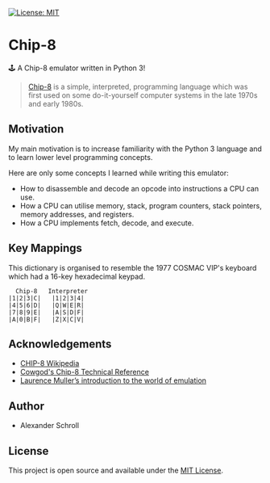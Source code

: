 [![License: MIT][image-1]][1]

# Chip-8
🕹️ A Chip-8 emulator written in Python 3!

> [Chip-8][2] is a simple, interpreted, programming language which was first used on some do-it-yourself computer systems in the late 1970s and early 1980s.

## Motivation

My main motivation is to increase familiarity with the Python 3 language and to learn lower level programming concepts.

Here are only some concepts I learned while writing this emulator:
- How to disassemble and decode an opcode into instructions a CPU can use.
 - How a CPU can utilise memory, stack, program counters, stack pointers, memory addresses, and registers.
- How a CPU implements fetch, decode, and execute.

## Key Mappings
This dictionary is organised to resemble the 1977 COSMAC VIP's keyboard which had a 16-key hexadecimal keypad.

	  Chip-8   Interpreter
	|1|2|3|C|   |1|2|3|4|
	|4|5|6|D|   |Q|W|E|R|
	|7|8|9|E|   |A|S|D|F|
	|A|0|B|F|   |Z|X|C|V|


## Acknowledgements

- [CHIP-8 Wikipedia][3]
- [Cowgod's Chip-8 Technical Reference][4]
- [Laurence Muller’s introduction to the world of emulation][5] 

## Author

- Alexander Schroll

## License

This project is open source and available under the [MIT License][6].

[1]:	https://opensource.org/licenses/MIT
[2]:	https://en.wikipedia.org/wiki/CHIP-8
[3]:	https://en.wikipedia.org/wiki/CHIP-8
[4]:	http://devernay.free.fr/hacks/chip8/C8TECH10.HTM
[5]:	http://www.multigesture.net/articles/how-to-write-an-emulator-chip-8-interpreter
[6]:	LICENSE

[image-1]:	https://img.shields.io/badge/License-MIT-blue.svg